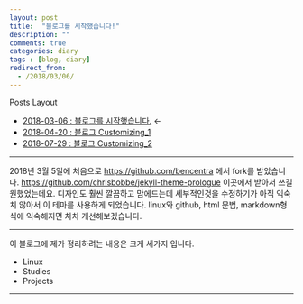 ```yaml
---
layout: post
title:  "블로그를 시작했습니다!"
description: ""
comments: true
categories: diary
tags : [blog, diary]
redirect_from:
  - /2018/03/06/
---
```

Posts Layout

- [2018-03-06 : 블로그를 시작했습니다.](https://000namc.github.io/blog/2018/03/06/blog_begin/) $\leftarrow$  
- [2018-04-20 : 블로그 Customizing_1](https://000namc.github.io/blog/2018/04/20/blog_customizing_1/)  
- [2018-07-29 : 블로그 Customizing_2](https://000namc.github.io/blog/2018/07/29/blog_customizing_2/)  

___


2018년 3월 5일에 처음으로 https://github.com/bencentra 에서 fork를 받았습니다.
https://github.com/chrisbobbe/jekyll-theme-prologue 이곳에서 받아서 쓰길 원했었는데요. 디자인도 훨씬 깔끔하고 맘에드는데 세부적인것을 수정하기가 아직 익숙치 않아서 이 테마를 사용하게 되었습니다. linux와 github, html 문법, markdown형식에 익숙해지면 차차 개선해보겠습니다.

___

이 블로그에 제가 정리하려는 내용은 크게 세가지 입니다.

- Linux
- Studies
- Projects

___
